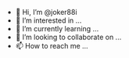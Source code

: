 - 👋 Hi, I’m @joker88i
- 👀 I’m interested in ...
- 🌱 I’m currently learning ...
- 💞️ I’m looking to collaborate on ...
- 📫 How to reach me ...

<!---
joker88i/joker88i is a ✨ special ✨ repository because its `README.md` (this file) appears on your GitHub profile.
You can click the Preview link to take a look at your changes.
--->
